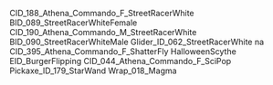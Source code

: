 CID_188_Athena_Commando_F_StreetRacerWhite
BID_089_StreetRacerWhiteFemale
CID_190_Athena_Commando_M_StreetRacerWhite
BID_090_StreetRacerWhiteMale
Glider_ID_062_StreetRacerWhite
na
CID_395_Athena_Commando_F_ShatterFly
HalloweenScythe
EID_BurgerFlipping
CID_044_Athena_Commando_F_SciPop
Pickaxe_ID_179_StarWand
Wrap_018_Magma
